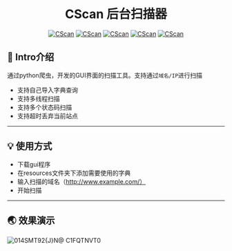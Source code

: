 # <h1 align="center" >CScan 后台扫描器</h1>
<p align="center">
    <a href="https://github.com/Cuerz/CScan"><img alt="CScan" src="https://img.shields.io/github/stars/Cuerz/CScan?style=plastic"></a>
    <a href="https://github.com/Cuerz/CScan"><img alt="CScan" src="https://img.shields.io/github/issues/Cuerz/CScan"></a>
    <a href="https://github.com/Cuerz/CScan"><img alt="CScan" src="https://img.shields.io/github/release/Cuerz/CScan.svg"></a>
    <a href="https://github.com/Cuerz/CScan"><img alt="CScan" src="https://img.shields.io/badge/python-3.7%20%7C%203.8%20%7C%203.9-blue"></a>
    <a href="https://github.com/Cuerz/CScan"><img alt="CScan" src="https://img.shields.io/badge/CScan-success"></a>
</p>

## 🎸 Intro介绍
通过python爬虫，开发的GUI界面的扫描工具。支持通过`域名/IP`进行扫描

- 支持自己导入字典查询
- 支持多线程扫描
- 支持多个状态码扫描
- 支持超时丢弃当前站点

---
## 💡 使用方式
- 下载gui程序
- 在resources文件夹下添加需要使用的字典
- 输入扫描的域名（http://www.example.com/）
- 开始扫描

---
## 🌏 效果演示
 ![014SMT92{J}N@ C1FQTNVT0](https://user-images.githubusercontent.com/84277976/162437469-085b1f8b-9516-4a9e-b923-57e5dd1e1ad3.png)
